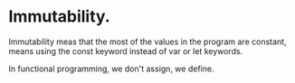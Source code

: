 # Immutability.
Immutability meas that the most of the values in the program are constant, means using the const keyword instead of var or let keywords.

In functional programming, we don't assign, we define.
 